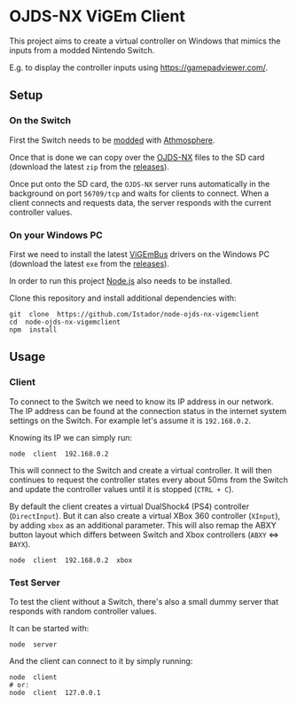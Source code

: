 # OJDS-NX ViGEm Client

This project aims to create a virtual controller on Windows that mimics the inputs from a modded Nintendo Switch.

E.g. to display the controller inputs using https://gamepadviewer.com/.

## Setup

### On the Switch

First the Switch needs to be [modded](https://switch.homebrew.guide/) with [Athmosphere](https://github.com/Atmosphere-NX/Atmosphere).

Once that is done we can copy over the [OJDS-NX](https://github.com/Istador/OJDS-NX/) files to the SD card (download the latest `zip` from the [releases](https://github.com/Istador/OJDS-NX/releases)).

Once put onto the SD card, the `OJDS-NX` server runs automatically in the background on port `56709/tcp` and waits for clients to connect.
When a client connects and requests data, the server responds with the current controller values.

### On your Windows PC

First we need to install the latest [ViGEmBus](https://github.com/ViGEm/ViGEmBus) drivers on the Windows PC (download the latest `exe` from the [releases](https://github.com/ViGEm/ViGEmBus/releases)).

In order to run this project [Node.js](https://nodejs.org/en/download/) also needs to be installed.

Clone this repository and install additional dependencies with:
```shell
git  clone  https://github.com/Istador/node-ojds-nx-vigemclient
cd  node-ojds-nx-vigemclient
npm  install
```

## Usage

### Client

To connect to the Switch we need to know its IP address in our network.
The IP address can be found at the connection status in the internet system settings on the Switch.
For example let's assume it is `192.168.0.2`.

Knowing its IP we can simply run:
```shell
node  client  192.168.0.2
```

This will connect to the Switch and create a virtual controller.
It will then continues to request the controller states every about 50ms from the Switch and update the controller values until it is stopped (`CTRL + C`).

By default the client creates a virtual DualShock4 (PS4) controller (`DirectInput`).
But it can also create a virtual XBox 360 controller (`XInput`), by adding `xbox` as an additional parameter.
This will also remap the ABXY button layout which differs between Switch and Xbox controllers (`ABXY` <=> `BAYX`).
```shell
node  client  192.168.0.2  xbox
```

### Test Server

To test the client without a Switch, there's also a small dummy server that responds with random controller values.

It can be started with:
```shell
node  server
```

And the client can connect to it by simply running:
```shell
node  client
# or:
node  client  127.0.0.1
```
